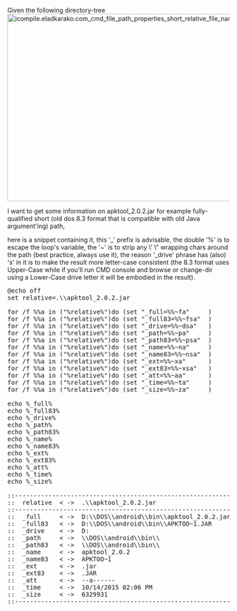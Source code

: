 Given the following directory-tree
<img src="https://icompile.eladkarako.com/_uploads/2016/01/icompile.eladkarako.com_cmd_file_path_properties_short_relative_file_name_directory_folder_without_sending_to_another_cmd_file_as_argument_args.jpg" alt="icompile.eladkarako.com_cmd_file_path_properties_short_relative_file_name_directory_folder_without_sending_to_another_cmd_file_as_argument_args" width="1053" height="424" class="alignnone size-full wp-image-4170" />

I want to get some information on apktool_2.0.2.jar
for example fully-qualified short (old dos 8.3 format that is compatible with old Java argument'ing) path,

here is a snippet containing it,
this '_' prefix is advisable, the double '%' is to escape the loop's variable, the '~' is to strip any \\' \\" wrapping chars around the path (best practice, always use it), the reason '_drive' phrase has (also) 's' in it is to make the result more letter-case consistent (the 8.3 format uses Upper-Case while if you'll run CMD console and browse or change-dir using a Lower-Case drive letter it will be embodied in the result).

<pre>
@echo off
set relative=.\\apktool_2.0.2.jar

for /f %%a in ("%relative%")do (set "_full=%%~fa"     )
for /f %%a in ("%relative%")do (set "_full83=%%~fsa"  )
for /f %%a in ("%relative%")do (set "_drive=%%~dsa"   )
for /f %%a in ("%relative%")do (set "_path=%%~pa"     )
for /f %%a in ("%relative%")do (set "_path83=%%~psa"  )
for /f %%a in ("%relative%")do (set "_name=%%~na"     )
for /f %%a in ("%relative%")do (set "_name83=%%~nsa"  )
for /f %%a in ("%relative%")do (set "_ext=%%~xa"      )
for /f %%a in ("%relative%")do (set "_ext83=%%~xsa"   )
for /f %%a in ("%relative%")do (set "_att=%%~aa"      )
for /f %%a in ("%relative%")do (set "_time=%%~ta"     )
for /f %%a in ("%relative%")do (set "_size=%%~za"     )

echo %_full%
echo %_full83%
echo %_drive%
echo %_path%
echo %_path83%
echo %_name%
echo %_name83%
echo %_ext%
echo %_ext83%
echo %_att%
echo %_time%
echo %_size%

::------------------------------------------------------------::
::  relative  < ->  .\\apktool_2.0.2.jar                        ::
::------------------------------------------------------------::
::  _full     < ->  D:\\DOS\\android\\bin\\apktool_2.0.2.jar       ::
::  _full83   < ->  D:\\DOS\\android\\bin\\APKTOO~1.JAR            ::
::  _drive    < ->  D:                                         ::
::  _path     < ->  \\DOS\\android\\bin\\                          ::
::  _path83   < ->  \\DOS\\android\\bin\\                          ::
::  _name     < ->  apktool_2.0.2                              ::
::  _name83   < ->  APKTOO~1                                   ::
::  _ext      < ->  .jar                                       ::
::  _ext83    < ->  .JAR                                       ::
::  _att      < ->  --a------                                  ::
::  _time     < ->  10/14/2015 02:06 PM                        ::
::  _size     < ->  6329931                                    ::
::------------------------------------------------------------::
</pre>